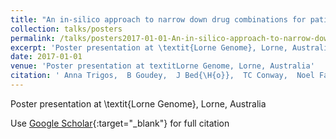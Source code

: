 ```yaml
---
title: "An in-silico approach to narrow down drug combinations for patients with drug-resistant tuberculosis"
collection: talks/posters
permalink: /talks/posters2017-01-01-An-in-silico-approach-to-narrow-down-drug-combinations-for-patients-with-drug-resistant-tuberculosis
excerpt: 'Poster presentation at \textit{Lorne Genome}, Lorne, Australia'
date: 2017-01-01
venue: 'Poster presentation at textitLorne Genome, Lorne, Australia'
citation: ' Anna Trigos,  B Goudey,  J Bed{\H{o}},  TC Conway,  Noel Faux,  KL Wyres, &quot;An in-silico approach to narrow down drug combinations for patients with drug-resistant tuberculosis.&quot; Poster presentation at textitLorne Genome, Lorne, Australia, 2017.'
---
```

Poster presentation at \textit{Lorne Genome}, Lorne, Australia

Use [Google Scholar](https://scholar.google.com/scholar?q=An+in+silico+approach+to+narrow+down+drug+combinations+for+patients+with+drug+resistant+tuberculosis){:target="_blank"} for full citation